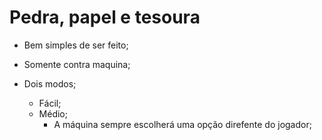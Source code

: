 # Pedra, papel e tesoura

- Bem simples de ser feito;

- Somente contra maquina;
- Dois modos;

	- Fácil;
	- Médio;
		- A máquina sempre escolherá uma opção direfente do jogador;
